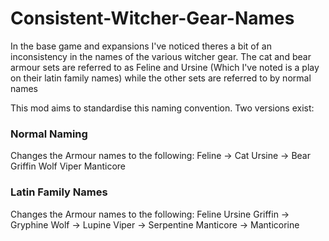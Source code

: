 # Consistent-Witcher-Gear-Names
In the base game and expansions I've noticed theres a bit of an inconsistency in the names of the various witcher gear. The cat and bear armour sets are referred to as Feline and Ursine (Which I've noted is a play on their latin family names) while the other sets are referred to by normal names

This mod aims to standardise this naming convention. Two versions exist:

### Normal Naming
Changes the Armour names to the following:
Feline     -> Cat
Ursine     -> Bear
Griffin
Wolf
Viper
Manticore

### Latin Family Names
Changes the Armour names to the following:
Feline
Ursine
Griffin     -> Gryphine
Wolf        -> Lupine
Viper       -> Serpentine
Manticore   -> Manticorine

